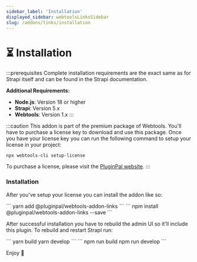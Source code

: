 ```yaml
---
sidebar_label: 'Installation'
displayed_sidebar: webtoolsLinksSidebar
slug: /addons/links/installation
---
```


# ⏳ Installation

:::prerequisites
Complete installation requirements are the exact same as for Strapi itself and can be found in the Strapi documentation.

**Additional Requirements:**
- **Node.js**: Version 18 or higher
- **Strapi**: Version 5.x
- **Webtools**: Version 1.x
:::

:::caution
This addon is part of the premium package of Webtools. You'll have to purchase a license key to download and use this package. Once you have your license key you can run the following command to setup your license in your project:

```
npx webtools-cli setup-license
```

To purchase a license, please visit the [PluginPal website](https://www.pluginpal.io/plugin/webtools).
:::

### Installation

After you've setup your license you can install the addon like so:

<Tabs groupId="yarn-npm">
  <TabItem value="yarn" label="Yarn">
    ```
    yarn add @pluginpal/webtools-addon-links
    ```
  </TabItem>
  <TabItem value="npm" label="NPM">
    ```
    npm install @pluginpal/webtools-addon-links --save
    ```
  </TabItem>
</Tabs>

After successful installation you have to rebuild the admin UI so it'll include this plugin. To rebuild and restart Strapi run:

<Tabs groupId="yarn-npm">
  <TabItem value="yarn" label="Yarn">
    ```
    yarn build
    yarn develop
    ```
  </TabItem>
  <TabItem value="npm" label="NPM">
    ```
    npm run build
    npm run develop
    ```
  </TabItem>
</Tabs>

Enjoy 🎉
